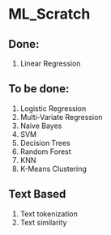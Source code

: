 # ML_Scratch

## Done:
1) Linear Regression


## To be done:
1) Logistic Regression
2) Multi-Variate Regression
3) Naive Bayes
4) SVM
5) Decision Trees
6) Random Forest
7) KNN
8) K-Means Clustering

## Text Based
1) Text tokenization
2) Text similarity
